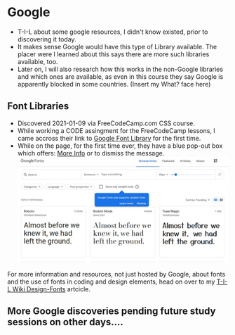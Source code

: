 # Google 
* T-I-L about some google resources, I didn't know existed, prior to discovering it today.  
* It makes sense Google would have this type of Library available.  The placer were I learned about this says there are more such libraries available, too. 
* Later on, I will also research how this works in the non-Google libraries and which ones are available, as even in this course they say Google is apparently blocked in some countries. (Insert my What? face here)

## Font Libraries
* Discovered 2021-01-09 via FreeCodeCamp.com CSS course. 
* While working a CODE assingment for the FreeCodeCamp lessons, I came accross their link to [Google Font Library](https://fonts.google.com/) for the first time.
* While on the page, for the first time ever, they have a blue pop-out box which offers: [More Info](https://web.dev/variable-fonts/) or to dismiss the message. 
![Google-Font-Libraries-Exist](https://github.com/EO4wellness/T-I-L/blob/main/Images/2021-01-09_TIL-Google-Font-Library.jpg)

For more information and resources, not just hosted by Google, about fonts and the use of fonts in coding and design elements, head on over to my [T-I-L Wiki Design-Fonts](https://github.com/EO4wellness/T-I-L/wiki/Design-Fonts) artcicle.

##  More Google discoveries pending future study sessions on other days....

